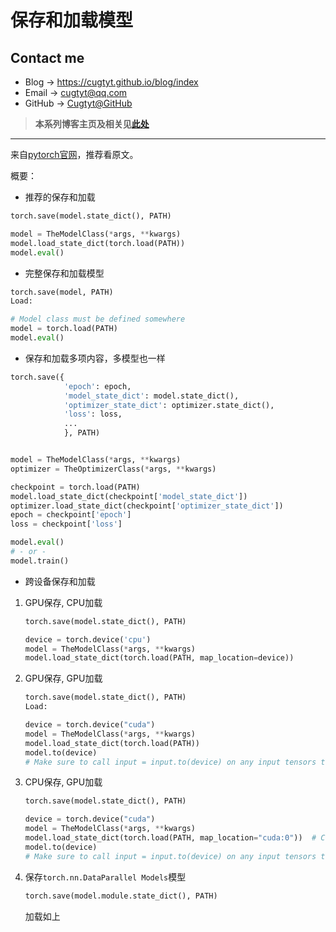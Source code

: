 # 保存和加载模型

## Contact me

* Blog -> <https://cugtyt.github.io/blog/index>
* Email -> <cugtyt@qq.com>
* GitHub -> [Cugtyt@GitHub](https://github.com/Cugtyt)

> **本系列博客主页及相关见**[**此处**](https://cugtyt.github.io/blog/effective-pytorch/index)

---

来自[pytorch官网](https://pytorch.org/tutorials/beginner/saving_loading_models.html)，推荐看原文。

概要：


* 推荐的保存和加载

``` python
torch.save(model.state_dict(), PATH)

model = TheModelClass(*args, **kwargs)
model.load_state_dict(torch.load(PATH))
model.eval()
```

* 完整保存和加载模型

``` python
torch.save(model, PATH)
Load:

# Model class must be defined somewhere
model = torch.load(PATH)
model.eval()
```

* 保存和加载多项内容，多模型也一样

``` python
torch.save({
            'epoch': epoch,
            'model_state_dict': model.state_dict(),
            'optimizer_state_dict': optimizer.state_dict(),
            'loss': loss,
            ...
            }, PATH)


model = TheModelClass(*args, **kwargs)
optimizer = TheOptimizerClass(*args, **kwargs)

checkpoint = torch.load(PATH)
model.load_state_dict(checkpoint['model_state_dict'])
optimizer.load_state_dict(checkpoint['optimizer_state_dict'])
epoch = checkpoint['epoch']
loss = checkpoint['loss']

model.eval()
# - or -
model.train()
```

* 跨设备保存和加载

1. GPU保存, CPU加载

    ``` python
    torch.save(model.state_dict(), PATH)

    device = torch.device('cpu')
    model = TheModelClass(*args, **kwargs)
    model.load_state_dict(torch.load(PATH, map_location=device))
    ```

2. GPU保存, GPU加载

    ``` python
    torch.save(model.state_dict(), PATH)
    Load:

    device = torch.device("cuda")
    model = TheModelClass(*args, **kwargs)
    model.load_state_dict(torch.load(PATH))
    model.to(device)
    # Make sure to call input = input.to(device) on any input tensors that you feed to the model
    ```

3. CPU保存, GPU加载

    ``` python
    torch.save(model.state_dict(), PATH)

    device = torch.device("cuda")
    model = TheModelClass(*args, **kwargs)
    model.load_state_dict(torch.load(PATH, map_location="cuda:0"))  # Choose whatever GPU device number you want
    model.to(device)
    # Make sure to call input = input.to(device) on any input tensors that you feed to the model
    ```

4. 保存`torch.nn.DataParallel Models`模型

    ``` python
    torch.save(model.module.state_dict(), PATH)
    ```
    加载如上
